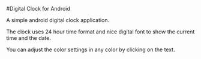 #Digital Clock for Android

A simple android digital clock application.

The clock uses 24 hour time format and nice digital font to show the current time and the date. 

You can adjust the color settings in any color by clicking on the text.